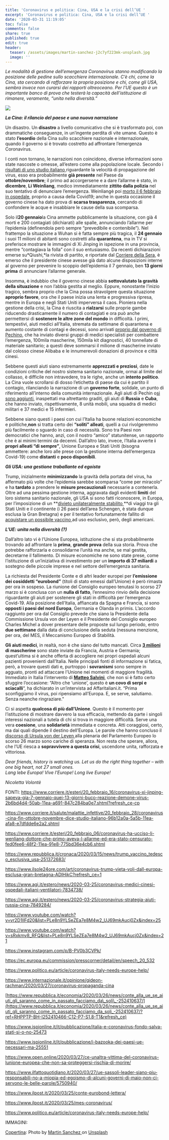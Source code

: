 ```yaml
---
title: 'Coronavirus e politica: Cina, USA e la crisi dell’UE '
excerpt: 'Coronavirus e politica: Cina, USA e la crisi dell’UE '
date: '2020-03-31 11:19:05'
toc: false
comments: false
share: true
published: true
edit: true
header:
  teaser: /assets/images/martin-sanchez-j2c7yf223mk-unsplash.jpg
  image: ''
---
```

*Le modalità di gestione dell’emergenza Coronavirus stanno modificando la posizione delle pedine sullo scacchiere internazionale. C’è chi, come la Cina, sta cercando di rafforzare la propria posizione e chi, come gli USA, sembra invece non curarsi dei rapporti oltreoceano. Per l’UE questo è un importante banco di prova che testerà la capacità dell’istituzione di rimanere, veramente, “unita nella diversità.”*

![](/assets/images/martin-sanchez-j2c7yf223mk-unsplash.jpg)

***La Cina: il rilancio del paese e una nuova narrazione***

Un disastro. Un **disastro** a livello comunicativo che si è trasformato poi, con drammatiche conseguenze, in un’ingente perdita di vite umane. Questo è stato **l’esordio** della Cina sullo scacchiere nazionale e internazionale, quando il governo si è trovato costretto ad affrontare l’emergenza Coronavirus.

I conti non tornano, le narrazioni non coincidono, diverse informazioni sono state nascoste o omesse, all’estero come alla popolazione locale. Secondo i [risultati di uno studio italiano ](https://www.corriere.it/salute/malattie_infettive/20_febbraio_28/coronavirus-cina-fin-ottobre-novembre-dice-studio-italiano-96b12a0a-5a5b-11ea-afa8-e7dfdde6e2a2.shtml)riguardante la velocità di propagazione del virus, esso era probabilmente **già presente** nel Paese da **ottobre/novembre**; il primo ad accorgersene e a dare l’allarme è stato, in **dicembre**, **Li Weinliang**, medico immediatamente **zittito dalla polizia** nel suo tentativo di denunciare l’emergenza. Weinliangè poi [morto il 6 febbraio in ospedale](https://www.corriere.it/esteri/20_febbraio_06/coronavirus-ha-ucciso-li-wenliang-dottore-che-primo-aveva-l-allarme-ed-era-stato-censurato-fed0fee6-48f2-11ea-91e8-775bd36e4cb6.shtml), proprio a causa della Covid19; anche in questa occasione il governo cinese ha dato prova di **scarsa trasparenza**, cercando di confondere le acque e insabbiare le cause della sua scomparsa.

Solo il**20 gennaio**la Cina ammette pubblicamente la situazione, con già 4 morti e 200 contagiati (dichiarati) alle spalle, annunciando l’allarme per l’epidemia (definendola però sempre “prevedibile e contenibile[](<>)”). Nel frattempo la situazione a Wuhan si è fatta sempre più tragica, il **24 gennaio** i suoi 11 milioni di abitanti sono costretti alla **quarantena**, ma in TV si preferisce mostrare le immagini di Xi Jinping in ispezione in una provincia, mentre “contagiava la folla” con il suo entusiasmo. Da recenti dichiarazioni emerse su*Qiushi,*la rivista di partito, e riportate dal [Corriere della Sera](https://www.corriere.it/esteri/20_febbraio_16/coronavirus-xi-jinping-sapeva-gia-7-gennaio-quei-13-giorni-buco-reazione-demone-virus-2b6bd4d4-50ab-11ea-a691-847c284ba0e7.shtml?refresh_ce-cp), è emerso che il [](applewebdata://16C831EC-BD20-4C7F-A685-1AFB363E18BC#_msocom_2)presidente cinese avesse già dato alcune disposizioni interne al governo per prevenire lo scoppio dell’epidemia il 7 gennaio, ben **13 giorni prima** di annunciare l’allarme generale. 

Insomma, è indubbio che il governo cinese abbia **sottovalutato la gravità della situazione** e non l’abbia gestita al meglio. Eppure, nonostante l’inizio tragico, sembra proprio che la Cina possa stravolgere questa situazione **aproprio favore**, ora che il paese inizia una lenta e progressiva ripresa, mentre in Europa e negli Stati Uniti imperversa il caos. Pioniera nella gestione della crisi, la Cina è riuscita a **rialzarsi** sulle proprie gambe riducendo drasticamente il numero di contagiati e ora può anche permettersi di **sostenere le altre zone del mondo** in difficoltà. I primi, tempestivi, aiuti medici all’Italia, stremata da settimane di quarantena e aumento costante di contagi e decessi, sono arrivati [proprio dal governo di Pechino](https://www.agi.it/estero/news/2020-03-25/coronavirus-strategia-aiuti-russia-cina-7849284/), che ha inviato diversi gruppi di medici specialisti per combattere l’emergenza, 100mila mascherine, 150mila kit diagnostici, 40 tonnellate di materiale sanitario; a questi deve sommarsi il milione di mascherine inviato dal colosso cinese Alibaba e le innumerevoli donazioni di province e città cinesi.

Sebbene questi aiuti siano estremamente **apprezzati e preziosi**, date le condizioni critiche del nostro sistema sanitario nazionale, ormai al limite del collasso, è difficile non intravedere, tra le righe, anche un **intento politico**. La Cina vuole scrollarsi di dosso l’etichetta di paese da cui è partito il contagio, rilanciando la narrazione di un **governo forte**, solidale, un punto di riferimento all’interno della comunità internazionale. Agli aiuti di Pechin o[si sono aggiunti](https://www.youtube.com/watch?v=vr2D1llFd20&list=PLe8n9YLSeZEa7e8M4w2_UJ69mkAucj0Zx&index=25), inaspettati ma altrettanto graditi, gli aiuti di **Russia** e **Cuba**, che hanno inviato, rispettivamente, 8 unità mobili, una squadra di medici militari e 37 medici e 15 infermieri.

Sebbene siano questi i paesi con cui l’Italia ha buone relazioni economiche e politiche,**non** si tratta certo dei **“soliti” alleati**, quelli a cui rivolgeremmo più facilmente o sguardo in caso di necessità. Sono tra Paesi non democratici che hanno, anzi, con il nostro “amico” statunitense, un rapporto che è ai minimi termini da decenni. Dall’altro lato, invece, l’Italia avverte **i propri alleati “di sempre”**, Unione Europea e Stati Uniti (bisogna ammettere: anche loro alle prese con la gestione interna dell’emergenza Covid-19) come **distanti** e **poco disponibili**.

***Gli USA: una gestione traballante ed egoista***

Trump, inizialmente **minimizzando** [](<>)la gravità della portata del virus, ha affermato più volte che l’epidemia sarebbe scomparsa “come per miracolo” e ha **tardato** a prendere le **misure precauzionali** necessarie a contenerla. Oltre ad una pessima gestione interna, aggravata dagli evidenti **limiti** del loro sistema sanitario nazionale, gli USA si sono fatti riconoscere, in Europa, per l’imposizione di un **[divieto unilateralmente stabilito ](https://www.ilsole24ore.com/art/coronavirus-trump-vieta-voli-dall-europa-esclusa-gran-bretagna-ADlHikC?refresh_ce=1)**di viaggi tra gli Stati U[](<>)niti e il continente (i 26 paesi dell’area Schengen, è stata dunque esclusa la Gran Bretagna) e per il tentativo fortunatamente fallito di [acquistare un possibile vaccino ](https://www.repubblica.it/cronaca/2020/03/15/news/trump_vaccino_tedesco_esclusiva_usa-251372683/)ad uso esclusivo, però, degli americani.

***L’UE: unita nella diversità (?)***

Dall’altro lato vi è l’Unione Europea, istituzione che si sta probabilmente trovando ad affrontare la **prima**, **grande prova** della sua storia. Prova che potrebbe rafforzarla e consolidarne l’unità ma anche, se mal gestita, decretarne il fallimento. Di misure economiche ne sono state prese, come l’istituzione di un’iniziativa di investimento per un **importo di 37 miliardi** a sostegno delle piccole imprese e nel settore dell’emergenza sanitaria.

La richiesta del Presidente Conte e di altri leader europei per **l’emissione dei cosiddetti “eurobond”** (titoli di stato emessi dall’Unione) è però rimasta per ora in sospeso. La riunione del Consiglio europeo tenutasi lo scorso 27 marzo si è conclusa con un **nulla di fatto**, l’ennesimo rinvio della decisione riguardante gli aiuti per sostenere gli stati in difficoltà per l’emergenza Covid-19. Alla posizione dell’Italia, affiancata da Spagna e Francia, si sono **opposti i paesi del nord Europa**, Germania e Olanda in primis. L’accordo raggiunto per ora dal Consiglio prevede che siano la Presidente della Commissione Ursula von der Leyen e il Presidente del Consiglio europeo Charles Michel a dover presentare delle proposte sul lungo periodo, entro **due settimane** dalla data di conclusione della seduta (nessuna menzione, per ora, del MES, il Meccanismo Europeo di Stabilità.

**Gli aiuti medici**, in realtà, non è che siano del tutto mancati. Circa **[3 milioni ](https://www.instagram.com/p/B-PV0b3CVPk/)di mascherine** sono state inviate da Francia, Austria e Germania; quest’ultima si è anche offerta di accogliere nei propri ospedali alcuni pazienti provenienti dall’Italia. Nelle principali fonti di informazione si fatica, però, a trovare questi dati e, purtroppo i **sovranismi** sono sempre in agguato, pronti ad attaccare l’Unione nei momenti di maggiore fragilità. Immediato in Italia l’intervento di **[Matteo Salvini](https://www.ilfattoquotidiano.it/2020/03/27/ue-sassoli-leader-siano-piu-responsabili-no-a-miopia-ed-egoismo-di-alcuni-governi-di-maio-non-ci-servono-le-belle-parole/5750940/)**, che non si è fatto certo sfuggire l’occasione: “Altro che ‘unione’, questo è **un covo di serpi e sciacalli**“, ha dichiarato in un’intervista ad Affaritaliani.it. “Prima sconfiggiamo il virus, poi ripensiamo all’Europa. E, se serve, salutiamo. Senza neanche ringraziare."

Ci si aspetta **qualcosa di più dall’Unione**. Questo è il momento per l’istituzione di mostrare davvero la sua efficacia, mettendo da parte i singoli interessi nazionali a tutela di chi si trova in maggiore difficoltà. Serve una vera **coesione**, una **solidarietà** immediata e concreta. Atti coraggiosi, certo, ma dai quali dipende il destino dell’Europa. Le parole che hanno concluso il [discorso di Ursula von der Leyen ](https://ec.europa.eu/commission/presscorner/detail/en/speech_20_532)alla plenaria del Parlamento Europeo lo scorso 26 marzo sono cariche di speranza. Non resta che sperare, allora, che l’UE riesca a **sopravvivere a questa crisi**, uscendone unita, rafforzata e vittoriosa.

*Dear friends, history is watching us. Let us do the right thing together – with one big heart, not 27 small ones.\
Lang lebe Europa! Vive l'Europe! Long live Europe!*

*Nicoletta Volontè*

FONTI: <https://www.corriere.it/esteri/20_febbraio_16/coronavirus-xi-jinping-sapeva-gia-7-gennaio-quei-13-giorni-buco-reazione-demone-virus-2b6bd4d4-50ab-11ea-a691-847c284ba0e7.shtml?refresh_ce-cp>

<https://www.corriere.it/salute/malattie_infettive/20_febbraio_28/coronavirus-cina-fin-ottobre-novembre-dice-studio-italiano-96b12a0a-5a5b-11ea-afa8-e7dfdde6e2a2.shtml>

<https://www.corriere.it/esteri/20_febbraio_06/coronavirus-ha-ucciso-li-wenliang-dottore-che-primo-aveva-l-allarme-ed-era-stato-censurato-fed0fee6-48f2-11ea-91e8-775bd36e4cb6.shtml>

<https://www.repubblica.it/cronaca/2020/03/15/news/trump_vaccino_tedesco_esclusiva_usa-251372683/>

<https://www.ilsole24ore.com/art/coronavirus-trump-vieta-voli-dall-europa-esclusa-gran-bretagna-ADlHikC?refresh_ce=1>

<https://www.agi.it/estero/news/2020-03-25/coronavirus-medici-cinesi-ospedali-italiani-ventilatori-7834738/>

<https://www.agi.it/estero/news/2020-03-25/coronavirus-strategia-aiuti-russia-cina-7849284/>

<https://www.youtube.com/watch?v=vr2D1llFd20&list=PLe8n9YLSeZEa7e8M4w2_UJ69mkAucj0Zx&index=25>

<https://www.youtube.com/watch?v=sRxkmv8_RFQ&list=PLe8n9YLSeZEa7e8M4w2_UJ69mkAucj0Zx&index=21>

<https://www.instagram.com/p/B-PV0b3CVPk/>

<https://ec.europa.eu/commission/presscorner/detail/en/speech_20_532>

<https://www.politico.eu/article/coronavirus-italy-needs-europe-help/>

<https://www.internazionale.it/opinione/gideon-rachman/2020/03/27/coronavirus-propaganda-cina>

[https://www.repubblica.it/economia/2020/03/26/news/conte_alla_ue_se_aiuti_gli_saranno_come_in_passato_facciamo_da\_soli\_-252410637/](https://www.repubblica.it/economia/2020/03/26/news/conte_alla_ue_se_aiuti_gli_saranno_come_in_passato_facciamo_da_soli_-252410637/?ref=RHPPTP-BH-I252410466-C12-P7-S1.8-T1&refresh_ce)

<https://www.ispionline.it/it/pubblicazione/italia-e-coronavirus-fondo-salva-stati-si-o-no-25473>

<https://www.ispionline.it/it/pubblicazione/i-bazooka-dei-paesi-ue-necessari-ma-25551>

<https://www.open.online/2020/03/27/ce-unaltra-vittima-del-coronavirus-lunione-europea-che-non-sa-proteggersi-rischia-di-morire/>

<https://www.ilfattoquotidiano.it/2020/03/27/ue-sassoli-leader-siano-piu-responsabili-no-a-miopia-ed-egoismo-di-alcuni-governi-di-maio-non-ci-servono-le-belle-parole/5750940/>

<https://www.ilpost.it/2020/03/25/conte-eurobond-lettera/>

<https://www.ilpost.it/2020/03/25/mes-coronavirus/>

<https://www.politico.eu/article/coronavirus-italy-needs-europe-help/>

IMMAGINI: 

[Copertina](https://unsplash.com/photos/j2c7yf223Mk): Photo by [Martin Sanchez ](https://unsplash.com/@martinsanchez?utm_source=unsplash&utm_medium=referral&utm_content=creditCopyText)on [Unsplash](https://unsplash.com/s/photos/coronavirus-map?utm_source=unsplash&utm_medium=referral&utm_content=creditCopyText)